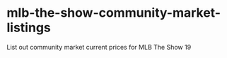 # mlb-the-show-community-market-listings
List out community market current prices for MLB The Show 19
